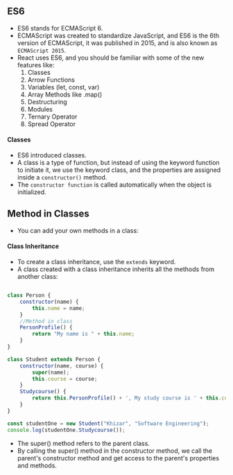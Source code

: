 ## ES6

- ES6 stands for ECMAScript 6.
- ECMAScript was created to standardize JavaScript, and ES6 is the 6th version of ECMAScript, it was published in 2015, and is also known as `ECMAScript 2015`.
- React uses ES6, and you should be familiar with some of the new features like:
  1. Classes
  2. Arrow Functions
  3. Variables (let, const, var)
  4. Array Methods like .map()
  5. Destructuring
  6. Modules
  7. Ternary Operator
  8. Spread Operator

#### Classes

- ES6 introduced classes.
- A class is a type of function, but instead of using the keyword function to initiate it, we use the keyword class, and the properties are assigned inside a `constructor()` method.
- The `constructor function` is called automatically when the object is initialized.



## Method in Classes
- You can add your own methods in a class:

#### Class Inheritance
- To create a class inheritance, use the `extends` keyword.
- A class created with a class inheritance inherits all the methods from another class:

```jsx

class Person {
    constructor(name) {
        this.name = name;
    }
    //Method in class
    PersonProfile() {
        return "My name is " + this.name;
    }
}

class Student extends Person {
    constructor(name, course) {
        super(name);
        this.course = course;
    }
    Studycourse() {
        return this.PersonProfile() + ', My study course is ' + this.course;
    }
}

const studentOne = new Student("Khizar", "Software Engineering");
console.log(studentOne.Studycourse());

```

- The super() method refers to the parent class.
- By calling the super() method in the constructor method, we call the parent's constructor method and get access to the parent's properties and methods.

